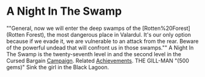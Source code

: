 # A Night In The Swamp

""General, now we will enter the deep swamps of the [Rotten%20Forest](Rotten Forest), the most dangerous place in Valardul. It's our only option because if we evade it, we are vulnerable to an attack from the rear. Beware of the powerful undead that will confront us in those swamps.""
A Night In The Swamp is the twenty-seventh level in and the second level in the Cursed Bargain [Campaign](Mini-Campaign).
Related [Achievements](Achievements).
 THE GILL-MAN "(500 gems)" Sink the girl in the Black Lagoon.